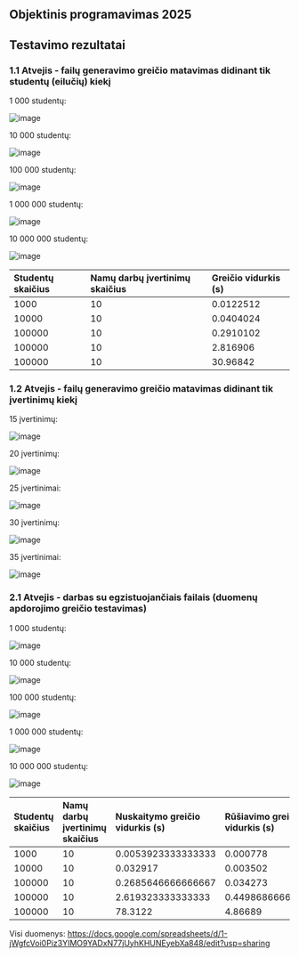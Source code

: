 ## Objektinis programavimas 2025

## Testavimo rezultatai
### 1.1 Atvejis - failų generavimo greičio matavimas didinant tik studentų (eilučių) kiekį

1 000 studentų:

![image](https://github.com/user-attachments/assets/1b7f6f3e-f13d-4cad-a5cb-dbb26d782d3e)

10 000 studentų:

![image](https://github.com/user-attachments/assets/adaaada4-0cf3-49d1-bffa-cd2d4658ac77)

100 000 studentų:

![image](https://github.com/user-attachments/assets/8b36547b-b6bd-4bf7-a2f6-e5579f4588a2)

1 000 000 studentų:

![image](https://github.com/user-attachments/assets/2f12fe07-f08c-4543-bc83-bedf88a0a715)

10 000 000 studentų:

![image](https://github.com/user-attachments/assets/7b70710d-514c-4ddc-9b6e-20f4ddd90528)

| Studentų skaičius | Namų darbų įvertinimų skaičius | Greičio vidurkis (s) |
| :------------- | :------------- | :------------- |
| 1000 | 10 | 0.0122512 |
| 10000 | 10 | 0.0404024 |
| 100000 | 10 | 0.2910102 |
| 100000 | 10 | 2.816906 |
| 100000 | 10 | 30.96842 |

### 1.2 Atvejis - failų generavimo greičio matavimas didinant tik įvertinimų kiekį

15 įvertinimų:

![image](https://github.com/user-attachments/assets/80d46a7a-aba3-420d-a25b-a116debb0d59)

20 įvertinimų:

![image](https://github.com/user-attachments/assets/f2c38183-aa0f-40f4-84fd-f6b82cc3f334)

25 įvertinimai:

![image](https://github.com/user-attachments/assets/e20c5fb0-0957-43cf-a1dc-f97b43649be3)

30 įvertinimų:

![image](https://github.com/user-attachments/assets/b0978b60-b8c9-4b15-9b3b-4148ebeba1fc)

35 įvertinimai:

![image](https://github.com/user-attachments/assets/e2095aac-e464-4034-ae49-20e43bea67da)

### 2.1 Atvejis - darbas su egzistuojančiais failais (duomenų apdorojimo greičio testavimas)

1 000 studentų:

![image](https://github.com/user-attachments/assets/2b825d08-715c-48a9-864f-bee1a0e1088b)

10 000 studentų:

![image](https://github.com/user-attachments/assets/064872cb-9577-4d78-afb4-2b8cb3ef55ae)

100 000 studentų:

![image](https://github.com/user-attachments/assets/693b1bea-2e2c-4b20-9649-f8d3dc4b0e9e)

1 000 000 studentų:

![image](https://github.com/user-attachments/assets/01a1ec77-db54-4906-aa95-92f5bf73b2a4)

10 000 000 studentų:

![image](https://github.com/user-attachments/assets/eeef9e09-46d0-4300-b9d6-c159b2b35181)

| Studentų skaičius | Namų darbų įvertinimų skaičius | Nuskaitymo greičio vidurkis (s) | Rūšiavimo greičio vidurkis (s) | Kūrimo greičio vidurkis (s) |
| :------------- | :------------- | :------------- | :------------- | :------------- |
| 1000 | 10 | 0.0053923333333333 | 0.000778 | 0.0492713333333333 |
| 10000 | 10 | 0.032917 | 0.003502 | 0.042725 |
| 100000 | 10 | 0.2685646666666667 | 0.034273 | 0.3486626666666667 |
| 100000 | 10 | 2.619323333333333 | 0.4498686666666667 | 3.216073333333333 |
| 100000 | 10 | 78.3122 | 4.86689 | 112.256 |

Visi duomenys: https://docs.google.com/spreadsheets/d/1-jWgfcVoi0Piz3YIMO9YADxN77jUyhKHUNEyebXa848/edit?usp=sharing

